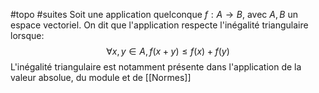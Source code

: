 #topo #suites 
Soit une application quelconque $f : A \to B$, avec $A, B$ un espace vectoriel. On dit que l'application respecte l'inégalité triangulaire lorsque:
$$\forall x,y \in A, f(x + y) \leq f(x) + f(y) $$
L'inégalité triangulaire est notamment présente dans l'application de la valeur absolue, du module et de [[Normes]]
